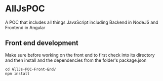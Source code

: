 # AllJsPOC
A POC that includes all things JavaScript including Backend in NodeJS and Frontend in Angular 

## Front end development
Make sure before working on the front end to first check into its directory and then install and the dependencies from the folder's package.json
```
cd AllJs-POC-Front-End/
npm install
```

